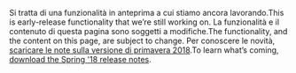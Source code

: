 <span data-ttu-id="b62ed-101">Si tratta di una funzionalità in anteprima a cui stiamo ancora lavorando.</span><span class="sxs-lookup"><span data-stu-id="b62ed-101">This is early-release functionality that we’re still working on.</span></span> <span data-ttu-id="b62ed-102">La funzionalità e il contenuto di questa pagina sono soggetti a modifiche.</span><span class="sxs-lookup"><span data-stu-id="b62ed-102">The functionality, and the content on this page, are subject to change.</span></span> <span data-ttu-id="b62ed-103">Per conoscere le novità, [scaricare le note sulla versione di primavera 2018](http://download.microsoft.com/download/1/C/0/1C0A4DB7-9CE8-4D25-AC7F-65579E713BA8/ReleaseNotes_Dynamics365_03192018.pdf).</span><span class="sxs-lookup"><span data-stu-id="b62ed-103">To learn what’s coming, [download the Spring '18 release notes](http://download.microsoft.com/download/1/C/0/1C0A4DB7-9CE8-4D25-AC7F-65579E713BA8/ReleaseNotes_Dynamics365_03192018.pdf).</span></span>
